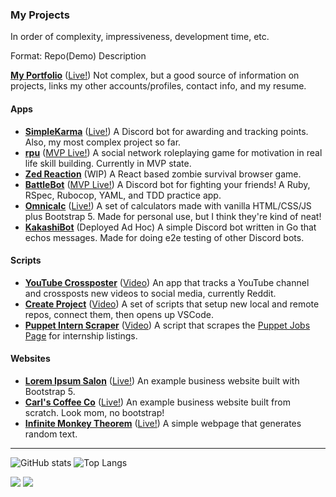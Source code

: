### My Projects

In order of complexity, impressiveness, development time, etc.

Format: Repo(Demo) Description

**[My Portfolio](https://github.com/LouisSavoie/portfolio2)** ([Live!](https://www.louissavoie.com)) Not complex, but a good source of information on projects, links my other accounts/profiles, contact info, and my resume.

#### Apps
- **[SimpleKarma](https://github.com/LouisSavoie/simple-karma)** ([Live!](https://discord.gg/8FfWyWS3gG)) A Discord bot for awarding and tracking points. Also, my most complex project so far.
- **[rpu](https://github.com/LouisSavoie/rpu)** ([MVP Live!](https://rpu-mvp.herokuapp.com/)) A social network roleplaying game for motivation in real life skill building. Currently in MVP state.
- **[Zed Reaction](https://github.com/LouisSavoie/zed-reaction)** (WIP) A React based zombie survival browser game.
- **[BattleBot](https://github.com/LouisSavoie/battle-bot)** ([MVP Live!](https://discord.gg/8FfWyWS3gG)) A Discord bot for fighting your friends! A Ruby, RSpec, Rubocop, YAML, and TDD practice app.
- **[Omnicalc](https://github.com/LouisSavoie/omnicalc)** ([Live!](https://louissavoie.github.io/omnicalc/)) A set of calculators made with vanilla HTML/CSS/JS plus Bootstrap 5. Made for personal use, but I think they're kind of neat!
- **[KakashiBot](https://github.com/LouisSavoie/kakashi-bot)** (Deployed Ad Hoc) A simple Discord bot written in Go that echos messages. Made for doing e2e testing of other Discord bots.

#### Scripts
- **[YouTube Crossposter](https://github.com/LouisSavoie/youtube-crossposter)** ([Video](https://www.youtube.com/watch?v=ZrnGF_HkO4c)) An app that tracks a YouTube channel and crossposts new videos to social media, currently Reddit.
- **[Create Project](https://github.com/LouisSavoie/create-project)** ([Video](https://www.youtube.com/watch?v=IQeUINk2e2E)) A set of scripts that setup new local and remote repos, connect them, then opens up VSCode.
- **[Puppet Intern Scraper](https://github.com/LouisSavoie/puppet-intern-scaper)** ([Video](https://www.youtube.com/watch?v=lx3SMZlG9ls)) A script that scrapes the [Puppet Jobs Page](https://puppet.com/company/careers/jobs/) for internship listings.

#### Websites
- **[Lorem Ipsum Salon](https://github.com/LouisSavoie/bootstrap5-salon)** ([Live!](https://louissavoie.github.io/bootstrap5-salon/)) An example business website built with Bootstrap 5.
- **[Carl's Coffee Co](https://github.com/LouisSavoie/carls-coffee-co)** ([Live!](https://louissavoie.github.io/carls-coffee-co/)) An example business website built from scratch. Look mom, no bootstrap!
- **[Infinite Monkey Theorem](https://github.com/LouisSavoie/infinite-monkey-theorem)** ([Live!](https://louissavoie.github.io/infinite-monkey-theorem/)) A simple webpage that generates random text.

<!-- **[Boltleg](https://github.com/LouisSavoie/boltleg)** A simplified [Puppet Bolt](https://github.com/puppetlabs/bolt) clone. -->

---

![GitHub stats](https://github-readme-stats.vercel.app/api?username=louissavoie&count_private=true&include_all_commits=true&theme=github_dark&show_icons=true&hide_border=true)
![Top Langs](https://github-readme-stats.vercel.app/api/top-langs/?username=louissavoie&theme=github_dark&hide_border=true&layout=compact&langs_count=10)

![](https://komarev.com/ghpvc/?username=louissavoie&color=blue)
![](https://www.codewars.com/users/LouisSavoie/badges/small)
